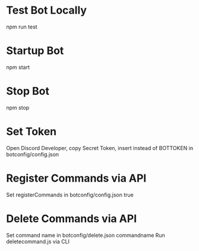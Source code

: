 # Test Bot Locally

npm run test

# Startup Bot

npm start

# Stop Bot

npm stop

# Set Token

Open Discord Developer, copy Secret Token, insert instead of BOTTOKEN in botconfig/config.json

# Register Commands via API

Set registerCommands in botconfig/config.json true

# Delete Commands via API

Set command name in botconfig/delete.json commandname
Run deletecommand.js via CLI